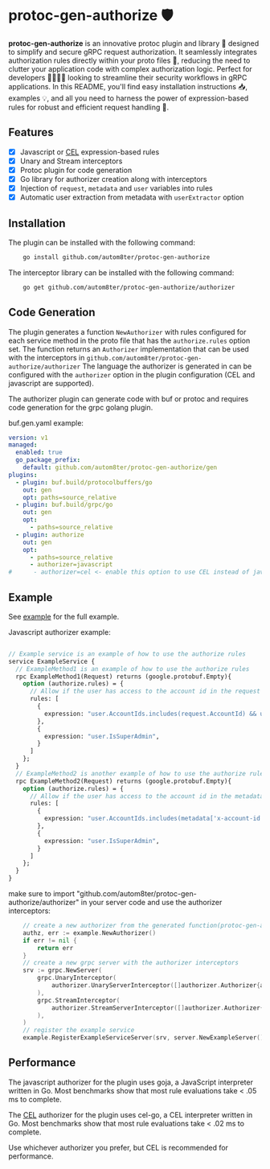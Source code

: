 # protoc-gen-authorize 🛡️

**protoc-gen-authorize** is an innovative protoc plugin and library 🌟 designed to simplify and secure gRPC request
authorization.
It seamlessly integrates authorization rules directly within your proto files 📝, reducing the need to clutter your
application code with complex authorization logic.
Perfect for developers 👨‍💻👩‍💻 looking to streamline their security workflows in gRPC applications.
In this README, you'll find easy installation instructions 📥, examples 💡, and all you need to harness the power of
expression-based rules for robust and efficient request handling 💼.

## Features

- [x] Javascript or [CEL](https://github.com/google/cel-go) expression-based rules
- [x] Unary and Stream interceptors
- [x] Protoc plugin for code generation
- [x] Go library for authorizer creation along with interceptors
- [x] Injection of `request`, `metadata` and `user` variables into rules
- [x] Automatic user extraction from metadata with `userExtractor` option

## Installation

The plugin can be installed with the following command:

```bash
    go install github.com/autom8ter/protoc-gen-authorize
```

The interceptor library can be installed with the following command:

```bash
    go get github.com/autom8ter/protoc-gen-authorize/authorizer
```

## Code Generation

The plugin generates a function `NewAuthorizer` with rules configured for each service method in the proto file
that has the `authorize.rules` option set.
The function returns an `Authorizer` implementation that can be used with the interceptors
in `github.com/autom8ter/protoc-gen-authorize/authorizer`
The language the authorizer is generated in can be configured with the `authorizer` option in the plugin configuration (CEL and javascript are supported).

The authorizer plugin can generate code with buf or protoc and requires code generation for the grpc golang plugin.

buf.gen.yaml example:

```yaml
version: v1
managed:
  enabled: true
  go_package_prefix:
    default: github.com/autom8ter/protoc-gen-authorize/gen
plugins:
  - plugin: buf.build/protocolbuffers/go
    out: gen
    opt: paths=source_relative
  - plugin: buf.build/grpc/go
    out: gen
    opt:
      - paths=source_relative
  - plugin: authorize
    out: gen
    opt:
      - paths=source_relative
      - authorizer=javascript
#      - authorizer=cel <- enable this option to use CEL instead of javascript
```

## Example

See [example](example) for the full example.

Javascript authorizer example:
```protobuf

// Example service is an example of how to use the authorize rules
service ExampleService {
  // ExampleMethod1 is an example of how to use the authorize rules
  rpc ExampleMethod1(Request) returns (google.protobuf.Empty){
    option (authorize.rules) = {
      // Allow if the user has access to the account id in the request and has the admin role OR if the user is a super admin
      rules: [
        {
          expression: "user.AccountIds.includes(request.AccountId) && user.Roles.includes('admin')",
        },
        {
          expression: "user.IsSuperAdmin",
        }
      ]
    };
  }
  // ExampleMethod2 is another example of how to use the authorize rules
  rpc ExampleMethod2(Request) returns (google.protobuf.Empty){
    option (authorize.rules) = {
      // Allow if the user has access to the account id in the metadata(x-account-id) and has the admin role OR if the user is a super admin
      rules: [
        {
          expression: "user.AccountIds.includes(metadata['x-account-id']) && user.Roles.includes('admin')",
        },
        {
          expression: "user.IsSuperAdmin",
        }
      ]
    };
  }
}
```

make sure to import "github.com/autom8ter/protoc-gen-authorize/authorizer" in your server code and use the authorizer
interceptors:

```go
    // create a new authorizer from the generated function(protoc-gen-authorize)
	authz, err := example.NewAuthorizer()
	if err != nil {
		return err
	}
	// create a new grpc server with the authorizer interceptors
	srv := grpc.NewServer(
		grpc.UnaryInterceptor(
			authorizer.UnaryServerInterceptor([]authorizer.Authorizer{authz}, authorizer.WithUserExtractor(userExtractor)),
		),
		grpc.StreamInterceptor(
			authorizer.StreamServerInterceptor([]authorizer.Authorizer{authz}, authorizer.WithUserExtractor(userExtractor)),
		),
	)
	// register the example service
	example.RegisterExampleServiceServer(srv, server.NewExampleServer())
```

## Performance

The javascript authorizer for the plugin uses goja, a JavaScript interpreter written in Go.
Most benchmarks show that most rule evaluations take < .05 ms to complete.

The [CEL](github.com/google/cel-go) authorizer for the plugin uses cel-go, a CEL interpreter written in Go.
Most benchmarks show that most rule evaluations take < .02 ms to complete.

Use whichever authorizer you prefer, but CEL is recommended for performance.

